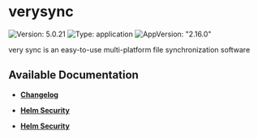 # verysync

![Version: 5.0.21](https://img.shields.io/badge/Version-5.0.21-informational?style=flat-square) ![Type: application](https://img.shields.io/badge/Type-application-informational?style=flat-square) ![AppVersion: "2.16.0"](https://img.shields.io/badge/AppVersion-"2.16.0"-informational?style=flat-square)

very sync is an easy-to-use multi-platform file synchronization software

## Available Documentation

- [**Changelog**](CHANGELOG)

- [**Helm Security**](container-security)

- [**Helm Security**](helm-security)

